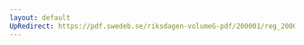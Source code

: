 ```yaml
---
layout: default
UpRedirect: https://pdf.swedeb.se/riksdagen-volumeG-pdf/200001/reg_200001/reg_200001_0108.pdf
---
```

